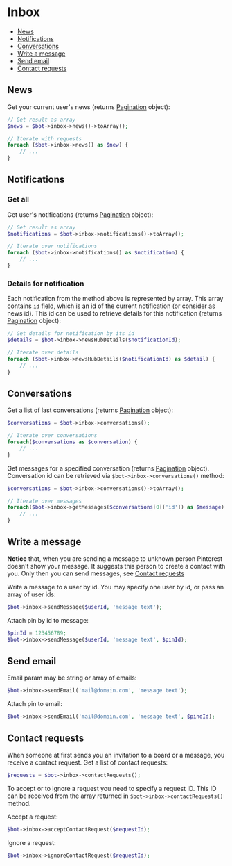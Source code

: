 # Inbox

- [News](#news)
- [Notifications](#notifications)
- [Conversations](#conversations)
- [Write a message](#write-a-message)
- [Send email](#send-email)
- [Contact requests](#contact-requests)

## News

Get your current user's news (returns [Pagination](#pagination) object):
```php
// Get result as array
$news = $bot->inbox->news()->toArray();

// Iterate with requests
foreach ($bot->inbox->news() as $new) {
    // ...
}
```

## Notifications

### Get all

Get user's notifications (returns [Pagination](#pagination) object):

```php
// Get result as array
$notifications = $bot->inbox->notifications()->toArray();

// Iterate over notifications
foreach ($bot->inbox->notifications() as $notification) {
    // ...
}
```

### Details for notification

Each notification from the method above is represented by array. This array contains `id` field, which is an
id of the current notification (or consider as news id). This id can be used to retrieve details 
for this notification (returns [Pagination](#pagination) object):

```php
// Get details for notification by its id
$details = $bot->inbox->newsHubDetails($notificationId);

// Iterate over details
foreach ($bot->inbox->newsHubDetails($notificationId) as $detail) {
    // ...
}
```

## Conversations

Get a list of last conversations (returns [Pagination](#pagination) object):

```php
$conversations = $bot->inbox->conversations();

// Iterate over conversations
foreach($conversations as $conversation) {
    // ...
}
```

Get messages for a specified conversation (returns [Pagination](#pagination) object). 
Conversation id can be retrieved via `$bot->inbox->conversations()` method:

```php
$conversations = $bot->inbox->conversations()->toArray();

// Iterate over messages
foreach($bot->inbox->getMessages($conversations[0]['id']) as $message) {
    // ...
}
```

## Write a message
**Notice** that, when you are sending a message to unknown person Pinterest doesn't show your message. 
It suggests this person to create a contact with you. Only then you can send messages, 
see [Contact requests](#contact-requests)

Write a message to a user by id. You may specify one user by id, or pass an array of user ids:

```php
$bot->inbox->sendMessage($userId, 'message text');
```

Attach pin by id to message:
```php
$pinId = 123456789;
$bot->inbox->sendMessage($userId, 'message text', $pinId);
```

## Send email
Email param may be string or array of emails:
```php
$bot->inbox->sendEmail('mail@domain.com', 'message text');
```

Attach pin to email:
```php
$bot->inbox->sendEmail('mail@domain.com', 'message text', $pindId);
```

## Contact requests
When someone at first sends you an invitation to a board or a message, you receive a contact request.
Get a list of contact requests:

```php
$requests = $bot->inbox->contactRequests();
```

To accept or to ignore a request you need to specify a request ID. This ID can be received from the array
returned in `$bot->inbox->contactRequests()` method.

Accept a request:
```php
$bot->inbox->acceptContactRequest($requestId);
```

Ignore a request:
```php
$bot->inbox->ignoreContactRequest($requestId);
```
